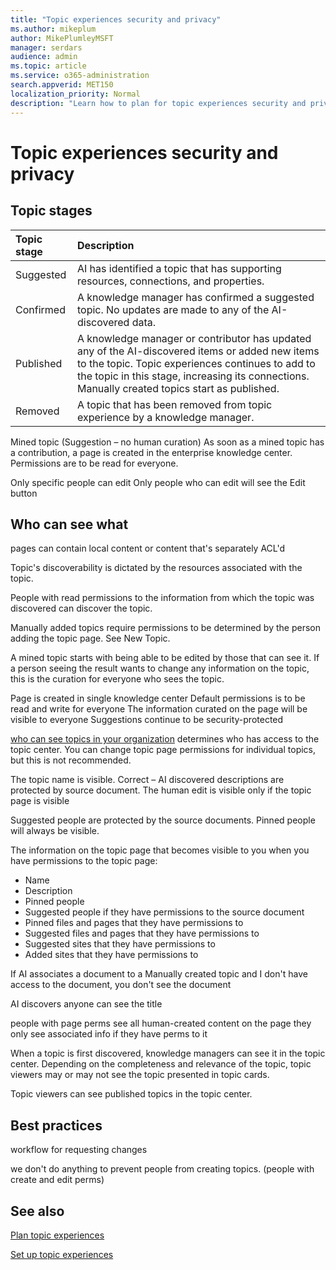 ```yaml
---
title: "Topic experiences security and privacy"
ms.author: mikeplum
author: MikePlumleyMSFT
manager: serdars
audience: admin
ms.topic: article
ms.service: o365-administration
search.appverid: MET150
localization_priority: Normal
description: "Learn how to plan for topic experiences security and privacy in Microsoft 365"
---
```


# Topic experiences security and privacy




## Topic stages

|Topic stage|Description|
|:----------|:----------|
|Suggested|AI has identified a topic that has supporting resources, connections, and properties.|
|Confirmed|A knowledge manager has confirmed a suggested topic. No updates are made to any of the AI-discovered data.|
|Published|A knowledge manager or contributor has updated any of the AI-discovered items or added new items to the topic. Topic experiences continues to add to the topic in this stage, increasing its connections. Manually created topics start as published.|
|Removed|A topic that has been removed from topic experience by a knowledge manager.|

Mined topic (Suggestion – no human curation)
As soon as a mined topic has a contribution, a page is created in the enterprise knowledge center.
Permissions are to be read for everyone.

Only specific people can edit 
Only people who can edit will see the Edit button




## Who can see what

pages can contain local content or content that's separately ACL'd

Topic's discoverability is dictated by the resources associated with the topic. 

People with read permissions to the information from which the topic was discovered can discover the topic.

Manually added topics require permissions to be determined by the person adding the topic page. See New Topic.


A mined topic starts with being able to be edited by those that can see it. If a person seeing the result wants to change any information on the topic, this is the curation for everyone who sees the topic.

Page is created in single knowledge center
Default permissions is to be read and write for everyone
The information curated on the page will be visible to everyone
Suggestions continue to be security-protected


[who can see topics in your organization](topic-experiences-knowledge-rules#change-who-can-see-topics-in-your-organization) determines who has access to the topic center. You can change topic page permissions for individual topics, but this is not recommended.


The topic name is visible. Correct – AI discovered descriptions are protected by source document. The human edit is visible only if the topic page is visible


Suggested people are protected by the source documents. Pinned people will always be visible.

The information on the topic page that becomes visible to you when you have permissions to the topic page:
-	Name
-	Description
-	Pinned people
-	Suggested people if they have permissions to the source document
-	Pinned files and pages that they have permissions to
-	Suggested files and pages that they have permissions to
-	Suggested sites that they have permissions to
-	Added sites that they have permissions to

If AI associates a document to a Manually created topic and I don't have access to the document, you don't see the document


AI discovers
anyone can see the title

people with page perms see all human-created content on the page
they only see associated info if they have perms to it

When a topic is first discovered, knowledge managers can see it in the topic center. Depending on the completeness and relevance of the topic, topic viewers may or may not see the topic presented in topic cards.

Topic viewers can see published topics in the topic center. 


## Best practices

workflow for requesting changes


we don't do anything to prevent people from creating topics. (people with create and edit perms)






## See also

[Plan topic experiences](plan-topic-experiences.md)

[Set up topic experiences](set-up-topic-experiences.md)


